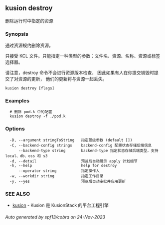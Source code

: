 ## kusion destroy

删除运行时中指定的资源

### Synopsis

通过资源规约删除资源。

 只接受 KCL 文件。只能指定一种类型的参数：文件名、资源、名称、资源或标签选择器。

 请注意，destroy 命令不会进行资源版本检查， 因此如果有人在你提交销毁时提交了对资源的更新， 他们的更新将与资源一起丢失。

```
kusion destroy [flags]
```

### Examples

```
  # 删除 pod.k 中的配置
  kusion destroy -f ./pod.k
```

### Options

```
  -D, --argument stringToString   指定顶级参数 (default [])
  -C, --backend-config strings    backend-config 配置状态存储后端信息
      --backend-type string       backend-type 指定状态存储后端类型，支持 local、db、oss 和 s3
  -d, --detail                    预览后自动展示 apply 计划细节
  -h, --help                      help for destroy
      --operator string           指定操作人
  -w, --workdir string            指定工作目录
  -y, --yes                       预览后自动审批并应用更新
```

### SEE ALSO

* [kusion](kusion.md)	 - Kusion 是 KusionStack 的平台工程引擎

###### Auto generated by spf13/cobra on 24-Nov-2023
